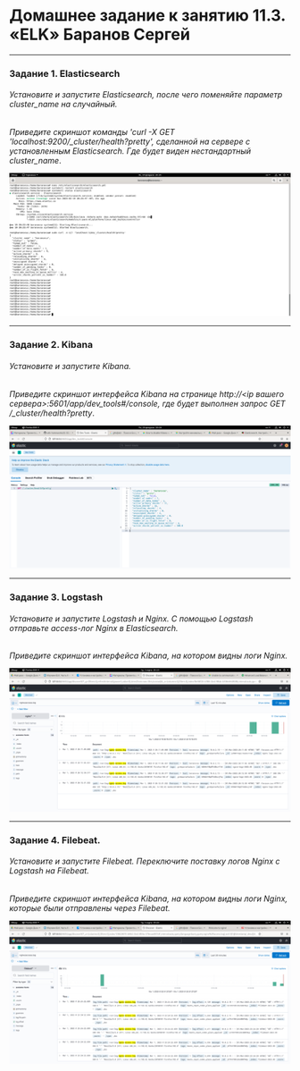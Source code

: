 # Домашнее задание к занятию 11.3. «ELK» Баранов Сергей


---

### Задание 1. Elasticsearch 

###### Установите и запустите Elasticsearch, после чего поменяйте параметр cluster_name на случайный. 

*Приведите скриншот команды 'curl -X GET 'localhost:9200/_cluster/health?pretty', сделанной на сервере с установленным Elasticsearch. Где будет виден нестандартный cluster_name*.

![monitoring](https://github.com/12sergey12/11.3_Elk/blob/main/images/11.3-1_elasticsearch.png)


---


### Задание 2. Kibana

###### Установите и запустите Kibana.

*Приведите скриншот интерфейса Kibana на странице http://<ip вашего сервера>:5601/app/dev_tools#/console, где будет выполнен запрос GET /_cluster/health?pretty*.

![monitoring](https://github.com/12sergey12/11.3_Elk/blob/main/images/11.3-2_kibana.png)


---


### Задание 3. Logstash

###### Установите и запустите Logstash и Nginx. С помощью Logstash отправьте access-лог Nginx в Elasticsearch. 

*Приведите скриншот интерфейса Kibana, на котором видны логи Nginx.*

![monitoring](https://github.com/12sergey12/11.3_Elk/blob/main/images/11.3-3.png)


---

### Задание 4. Filebeat. 

###### Установите и запустите Filebeat. Переключите поставку логов Nginx с Logstash на Filebeat. 

*Приведите скриншот интерфейса Kibana, на котором видны логи Nginx, которые были отправлены через Filebeat.*

![monitoring](https://github.com/12sergey12/11.3_Elk/blob/main/images/11.3-4.png)
